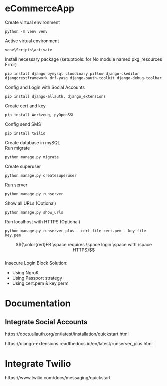 # eCommerceApp
Create virtual environment

	python -m venv venv
Active virtual environment

	venv\Scripts\activate
Install necessary package (setuptools: for No module named pkg_resources Error)

	pip install django pymysql cloudinary pillow django-ckeditor djangorestframework drf-yasg django-oauth-toolkit django-debug-toolbar
Config and Login with Social Accounts

	pip install django-allauth, django_extensions
Create cert and key

	pip install Werkzeug, pyOpenSSL
Config send SMS

	pip install twilio
<p>Create database in mySQL<br/>
Run migrate

	python manage.py migrate
Create superuser
	
	python manage.py createsuperuser
Run server

 	python manage.py runserver
Show all URLs (Optional)

	python manage.py show_urls
Run localhost with HTTPS (Optional)
	
	python manage.py runserver_plus --cert-file cert.pem --key-file key.pem
$${\color{red}FB \space requires \space login \space with \space HTTPS}$$ <br/>
Insecure Login Block Solution:
* Using NgroK
* Using Passport strategy
* Using cert.pem & key.perm

<h1>Documentation</h1>
<h2>Integrate Social Accounts</h2>
<p>https://docs.allauth.org/en/latest/installation/quickstart.html</p>
<p>https://django-extensions.readthedocs.io/en/latest/runserver_plus.html</p>
<h1>Integrate Twilio</h1>
<p>https://www.twilio.com/docs/messaging/quickstart</p>
